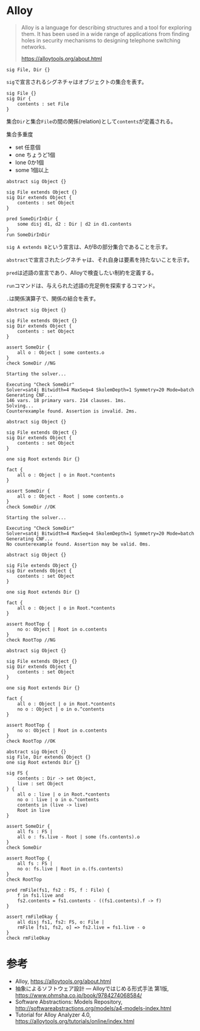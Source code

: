 # Alloy

> Alloy is a language for describing structures and a tool for exploring them. It has been used in a wide range of applications from finding holes in security mechanisms to designing telephone switching networks.
> 
> https://alloytools.org/about.html

```Alloy
sig File, Dir {}
```

`sig`で宣言されるシグネチャはオブジェクトの集合を表す。

```Alloy
sig File {}
sig Dir {
    contents : set File
}
```

集合`Dir`と集合`File`の間の関係(relation)として`contents`が定義される。

集合多重度
- set 任意個
- one ちょうど1個
- lone 0か1個
- some 1個以上

```Alloy
abstract sig Object {}

sig File extends Object {}
sig Dir extends Object {
    contents : set Object
}

pred SomeDirInDir {
    some disj d1, d2 : Dir | d2 in d1.contents
}
run SomeDirInDir
```

`sig A extends B`という宣言は、AがBの部分集合であることを示す。

`abstract`で宣言されたシグネチャは、それ自身は要素を持たないことを示す。

`pred`は述語の宣言であり、Alloyで検査したい制約を定義する。

`run`コマンドは、与えられた述語の充足例を探索するコマンド。

`.`は関係演算子で、関係の結合を表す。

```Alloy
abstract sig Object {}

sig File extends Object {}
sig Dir extends Object {
    contents : set Object
}

assert SomeDir {
    all o : Object | some contents.o
}
check SomeDir //NG
```
```
Starting the solver...

Executing "Check SomeDir"
Solver=sat4j Bitwidth=4 MaxSeq=4 SkolemDepth=1 Symmetry=20 Mode=batch
Generating CNF...
146 vars. 18 primary vars. 214 clauses. 1ms.
Solving...
Counterexample found. Assertion is invalid. 2ms.
```

```Alloy
abstract sig Object {}

sig File extends Object {}
sig Dir extends Object {
    contents : set Object
}

one sig Root extends Dir {}

fact {
    all o : Object | o in Root.*contents
}

assert SomeDir {
    all o : Object - Root | some contents.o
}
check SomeDir //OK
```
```
Starting the solver...

Executing "Check SomeDir"
Solver=sat4j Bitwidth=4 MaxSeq=4 SkolemDepth=1 Symmetry=20 Mode=batch
Generating CNF...
No counterexample found. Assertion may be valid. 0ms.
```


```Alloy
abstract sig Object {}

sig File extends Object {}
sig Dir extends Object {
    contents : set Object
}

one sig Root extends Dir {}

fact {
    all o : Object | o in Root.*contents
}

assert RootTop {
    no o: Object | Root in o.contents
}
check RootTop //NG
```

```Alloy
abstract sig Object {}

sig File extends Object {}
sig Dir extends Object {
    contents : set Object
}

one sig Root extends Dir {}

fact {
    all o : Object | o in Root.*contents
    no o : Object | o in o.^contents
}

assert RootTop {
    no o: Object | Root in o.contents
}
check RootTop //OK
```


```Alloy
abstract sig Object {}
sig File, Dir extends Object {}
one sig Root extends Dir {}

sig FS {
    contents : Dir -> set Object,
    live : set Object
} {
    all o : live | o in Root.*contents
    no o : live | o in o.^contents
    contents in (live -> live)
    Root in live
}

assert SomeDir {
    all fs : FS |
    all o : fs.live - Root | some (fs.contents).o
}
check SomeDir

assert RootTop {
    all fs : FS |
    no o: fs.live | Root in o.(fs.contents)
}
check RootTop

pred rmFile(fs1, fs2 : FS, f : File) {
    f in fs1.live and
    fs2.contents = fs1.contents - ((fs1.contents).f -> f)
}

assert rmFileOkay {
    all disj fs1, fs2: FS, o: File |
    rmFile [fs1, fs2, o] => fs2.live = fs1.live - o
} 
check rmFileOkay
```


# 参考
- Alloy, https://alloytools.org/about.html
- 抽象によるソフトウェア設計 ― Alloyではじめる形式手法 第1版, https://www.ohmsha.co.jp/book/9784274068584/
- Software Abstractions: Models Repository, http://softwareabstractions.org/models/a4-models-index.html
- Tutorial for Alloy Analyzer 4.0, https://alloytools.org/tutorials/online/index.html

